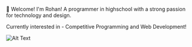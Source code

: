 🥳 Welcome! I'm Rohan! A programmer in highschool with a strong passion for technology and design.

Currently interested in - Competitive Programming and Web Development!

![Alt Text](https://media4.giphy.com/media/l3NaEd2QkUm7eu4lNo/giphy.gif)








